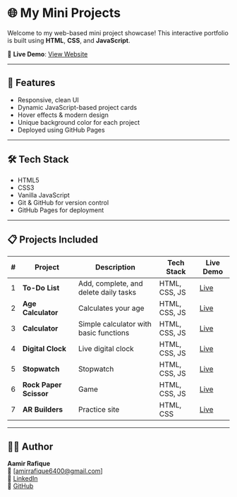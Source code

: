 # 🌐 My Mini Projects

Welcome to my web-based mini project showcase! This interactive portfolio is built using **HTML**, **CSS**, and **JavaScript**.

🔗 **Live Demo**: [View Website](https://aamir-rafique.github.io/Mini-projects)

---

## 📁 Features

- Responsive, clean UI
- Dynamic JavaScript-based project cards
- Hover effects & modern design
- Unique background color for each project
- Deployed using GitHub Pages

---

## 🛠 Tech Stack

- HTML5
- CSS3
- Vanilla JavaScript
- Git & GitHub for version control
- GitHub Pages for deployment

---


## 📋 Projects Included

| # | Project       | Description                      | Tech Stack                 | Live Demo |
|--:|---------------|----------------------------------|----------------------------|-----------|
| 1 | **To-Do List**    | Add, complete, and delete daily tasks     | HTML, CSS, JS             | [Live](https://aamir-rafique.github.io/To-do-list-html-css-js/) |
| 2 | **Age Calculator**   | Calculates your age| HTML, CSS, JS             | [Live](https://aamir-rafique.github.io/Age-calculator-html-css-javascript/) |
| 3 | **Calculator**    | Simple calculator with basic functions    | HTML, CSS, JS             | [Live](https://aamir-rafique.github.io/Calculator-html-css-javascript/) |
| 4 | **Digital Clock**      | Live digital clock       | HTML, CSS, JS             | [Live](https://aamir-rafique.github.io/digital-clock-html-css-js/) |
| 5 | **Stopwatch**     |  Stopwatch   | HTML, CSS, JS             | [Live](https://aamir-rafique.github.io/Stopwatch-html-css-js/) |
| 6 | **Rock Paper Scissor**   | Game  | HTML, CSS, JS             | [Live](https://aamir-rafique.github.io/RockPaperScissor-game-html-css-js/) |
| 7 | **AR Builders**   |  Practice site  | HTML, CSS           | [Live](https://aamir-rafique.github.io/RockPaperScissor-game-html-css-js/) |

---
## 🧑‍💻 Author

**Aamir Rafique**  
📧 [amirrafique6400@gmail.com]  
🔗 [LinkedIn](https://www.linkedin.com/in/aamir-rafique-7a5bb1336/)  
🐙 [GitHub](https://github.com/Aamir-Rafique)
